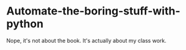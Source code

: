 # Automate-the-boring-stuff-with-python
Nope, it's not about the book. It's actually about my class work.
